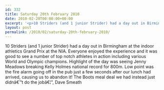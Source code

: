 ```yaml
---
id: 332
title: Saturday 20th February 2010
date: 2010-02-20T00:00:00+00:00
excerpt: '<p>10 Striders (and 1 junior Strider) had a day out in Birmingham at the indoor athletics Grand Prix at the NIA. Everyone enjoyed the experience and it was good to see a number of top notch athletes in action including various World and Olympic champions. Highlight of the day was seeing Jenny Meadows breaking Kelly Holmes national record for 800m. Low point was the fire alarm going off in the pub just a few seconds after our lunch had arrived, causing us to abandon it! The Boots meal deal we had instead just didnâ€™t do the jobâ€¦", Dave Smeath</p>'
layout: post
permalink: /2010/02/saturday-20th-february-2010/
---
```

10 Striders (and 1 junior Strider) had a day out in Birmingham at the indoor athletics Grand Prix at the NIA. Everyone enjoyed the experience and it was good to see a number of top notch athletes in action including various World and Olympic champions. Highlight of the day was seeing Jenny Meadows breaking Kelly Holmes national record for 800m. Low point was the fire alarm going off in the pub just a few seconds after our lunch had arrived, causing us to abandon it! The Boots meal deal we had instead just didnâ€™t do the jobâ€¦&#8221;, Dave Smeath